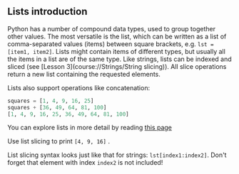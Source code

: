 ## Lists introduction

Python has a number of compound data types, used to group together other values. 
The most versatile is the list, which can be written as a list of comma-separated 
values (items) between square brackets, e.g. `lst = [item1, item2]`. 
Lists might contain items of different types, but usually all the items in a list 
are of the same type. Like strings, lists can be indexed and sliced (see [Lesson 3](course://Strings/String slicing)).
All slice operations return a new list containing the requested elements.

Lists also support operations like concatenation:

```python
squares = [1, 4, 9, 16, 25]
squares + [36, 49, 64, 81, 100]
[1, 4, 9, 16, 25, 36, 49, 64, 81, 100]
```

You can explore lists in more detail by reading <a href="https://docs.python.org/3.9/tutorial/introduction.html#lists">this page</a>

Use list slicing to print `[4, 9, 16]` .  

<div class='hint'>List slicing syntax looks just like that for strings: <code>lst[index1:index2]</code>.
Don't forget that element with index <code>index2</code> is not included!</div>
